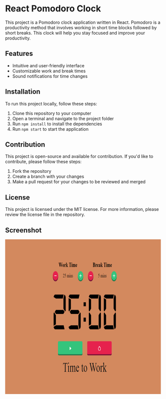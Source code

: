 # React Pomodoro Clock

This project is a Pomodoro clock application written in React. Pomodoro is a productivity method that involves working in short time blocks followed by short breaks. This clock will help you stay focused and improve your productivity.

## Features

- Intuitive and user-friendly interface
- Customizable work and break times
- Sound notifications for time changes

## Installation

To run this project locally, follow these steps:

1. Clone this repository to your computer
2. Open a terminal and navigate to the project folder
3. Run `npm install` to install the dependencies
4. Run `npm start` to start the application

## Contribution

This project is open-source and available for contribution. If you'd like to contribute, please follow these steps:

1. Fork the repository
2. Create a branch with your changes
3. Make a pull request for your changes to be reviewed and merged

## License

This project is licensed under the MIT license. For more information, please review the license file in the repository.

## Screenshot

<p align="center">
  <img src="./src/img/proj.jpg" width="600" height="500">
</p>
